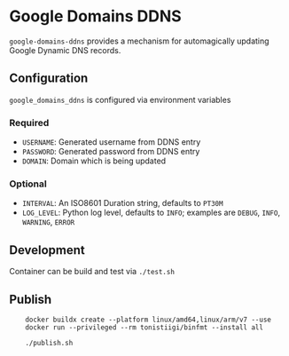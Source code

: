 # Google Domains DDNS

`google-domains-ddns` provides a mechanism for automagically updating Google Dynamic DNS records.

## Configuration

`google_domains_ddns` is configured via environment variables

### Required
* `USERNAME`: Generated username from DDNS entry
* `PASSWORD`: Generated password from DDNS entry
* `DOMAIN`: Domain which is being updated

### Optional
* `INTERVAL`: An ISO8601 Duration string, defaults to `PT30M`
* `LOG_LEVEL`: Python log level, defaults to `INFO`; examples are `DEBUG`, `INFO`, `WARNING`, `ERROR`

## Development

Container can be build and test via `./test.sh`

## Publish
```
    docker buildx create --platform linux/amd64,linux/arm/v7 --use
    docker run --privileged --rm tonistiigi/binfmt --install all

    ./publish.sh
```
